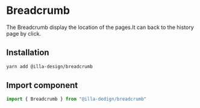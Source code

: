 # Breadcrumb

The Breadcrumb display the location of the pages.It can back to the history page by click.

## Installation

```bash
yarn add @illa-design/breadcrumb
```

## Import component

```jsx
import { Breadcrumb } from "@illa-dedign/breadcrumb"
```

